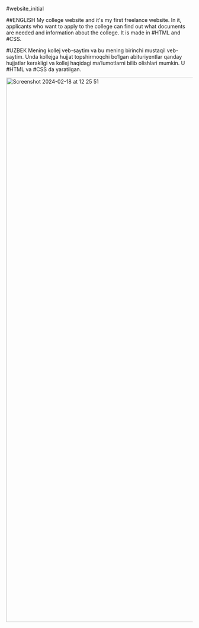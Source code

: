 #website_initial

##ENGLISH  My college website and it's my first freelance website. In it, applicants who want to apply to the college can find out what documents are needed and information about the college. It is made in #HTML and #CSS.

#UZBEK  Mening kollej veb-saytim va bu mening birinchi mustaqil veb-saytim. Unda kollejga hujjat topshirmoqchi bo‘lgan abituriyentlar qanday hujjatlar kerakligi va kollej haqidagi ma’lumotlarni bilib olishlari mumkin. U #HTML va #CSS da yaratilgan.

<img width="1469" alt="Screenshot 2024-02-18 at 12 25 51" src="https://github.com/davlatshoh-bakhtiyorov/website-initial/assets/101952434/2bae3e19-a7fb-4fc6-b22f-81b67ff52704">
